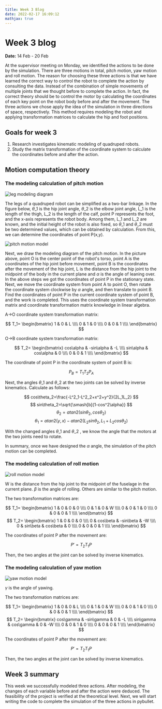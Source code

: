 ```yaml
---
title: Week 3 Blog
date: 2022-02-17 16:09:12
mathjax: true
---
```

# Week 3 blog
**Date:** 14 Feb - 20 Feb

At the supervisor meeting on Monday, we identified the actions to be done by the simulation. There are three motions in total, pitch motion, yaw motion and roll motion. The reason for choosing these three actions is that we have learned the correct way to control the robot to complete the action by consulting the data. Instead of the combination of simple movements of multiple joints that we thought before to complete the action. In fact, the correct theory should be to control the motor by calculating the coordinates of each key point on the robot body before and after the movement. The three actions we chose apply the idea of the simulation in three directions of space, respectively. This method requires modeling the robot and applying transformation matrices to calculate the hip and foot positions.


## Goals for week 3

1. Research investigates kinematic modeling of quadruped robots.
2. Study the matrix transformation of the coordinate system to calculate the coordinates before and after the action.

## Motion computation theory

### The modeling calculation of pitch motion

![leg modeling diagram](Leg-modeling-diagram.jpg)

The legs of a quadruped robot can be simplified as a two-bar linkage. In the figure below, $\theta\_1$ is the hip joint angle, $\theta\_2$ is the elbow joint angle, L$\_{1}$ is the length of the thigh, L$\_{2}$ is the length of the calf, point P represents the foot, and the x-axis represents the robot body. Among them, L$\_{1}$ and L$\_{2}$ are known, and the initial height of the robot is also fixed, so $\theta\_1$ and $\theta\_2$ must be two determined values, which can be obtained by calculation. From this, we can determine the coordinates of point P(x,y).

![pitch motion model](pitch-motion-model.jpg)

Next, we draw the modeling diagram of the pitch motion. In the picture above, point O is the center point of the robot's torso, point A is the coordinates of the hip joint before movement, point B is the coordinates after the movement of the hip joint, L is the distance from the hip joint to the midpoint of the body in the current plane and $\alpha$ is the angle of leaning over. In the above steps we got the coordinates of point P in the stationary state. Next, we move the coordinate system from point A to point O, then rotate the coordinate system clockwise by $\alpha$ angle, and then translate to point B. Find the coordinates of point P in the current coordinate system of point B, and the work is completed. This uses the coordinate system transformation matrix and coordinate transformation matrix knowledge in linear algebra.

A$\rightarrow$O coordinate system transformation matrix:

$$
T_1=
  \begin{bmatrix}
    1 & 0 & L \\\\
    0 & 1 & 0 \\\\
    0 & 0 & 1 \\\\
    \end{bmatrix}
$$

O$\rightarrow$B coordinate system transformation matrix:

$$
T_2=
  \begin{bmatrix}
    cos\alpha & -sin\alpha & -L \\\\
    sin\alpha & cos\alpha & 0 \\\\
    0 & 0 & 1 \\\\
    \end{bmatrix}
$$

The coordinate of point P in the coordinate system of point B is:

$$ P_B=T_1T_2P_A $$

Next, the angles $\theta\_1$ and $\theta\_2$ at the two joints can be solved by inverse kinematics. Calculate as follows:

$$ cos\theta_2=\frac{-L^2_1-L^2_2+x^2+y^2}{2L_1L_2} $$
$$ sin\theta_2=\sqrt{\smash[b]{1-cos^2\alpha}} $$
$$ \theta_2=atan2(sin\theta_2,cos\theta_2) $$
$$ \theta_1=atan2(y,x)-atan2(L_2sin\theta_2,L_1+L_2cos\theta_2) $$

With the changed angles $\theta\_1$ and $\theta\_2$ , we know the angle that the motors at the two joints need to rotate.

In summary, once we have designed the $\alpha$ angle, the simulation of the pitch motion can be completed.

### The modeling calculation of roll motion

![roll motion model](roll-motion-model.jpg)

W is the distance from the hip joint to the midpoint of the fuselage in the current plane. $\beta$ is the angle of rolling. Others are similar to the pitch motion.

The two transformation matrices are:

$$ T_1=
  \begin{bmatrix}
    1 & 0 & 0 & 0 \\\\
    0 & 1 & 0 & W \\\\
    0 & 0 & 1 & 0 \\\\
    0 & 0 & 0 & 1 \\\\
    \end{bmatrix}
$$
$$ T_2=
  \begin{bmatrix}
    1 & 0 & 0 & 0 \\\\
    0 & cos\beta & -sin\beta & -W \\\\
    0 & sin\beta & cos\beta & 0 \\\\
    0 & 0 & 0 & 1 \\\\
    \end{bmatrix}
$$

The coordinates of point P after the movement are:

$$ P'=T_2T_1P $$

Then, the two angles at the joint can be solved by inverse kinematics.

### The modeling calculation of yaw motion

![yaw motion model](yaw-motion-model.jpg)

$\gamma$ is the angle of yawing.

The two transformation matrices are:

$$ T_1=
  \begin{bmatrix}
    1 & 0 & 0 & L \\\\
    0 & 1 & 0 & W \\\\
    0 & 0 & 1 & 0 \\\\
    0 & 0 & 0 & 1 \\\\
    \end{bmatrix}
$$
$$ T_2=
  \begin{bmatrix}
    cos\gamma & -sin\gamma & 0 & -L \\\\
    sin\gamma & cos\gamma & 0 & -W \\\\
    0 & 0 & 1 & 0 \\\\
    0 & 0 & 0 & 1 \\\\
    \end{bmatrix}
$$

The coordinates of point P after the movement are:

$$ P'=T_2T_1P $$

Then, the two angles at the joint can be solved by inverse kinematics.

## Week 3 summary

This week we successfully modeled three actions. After modeling, the changes of each variable before and after the action were deduced. The feasibility of the project is verified at the theoretical level. Next, we will start writing the code to complete the simulation of the three actions in pybullet.

